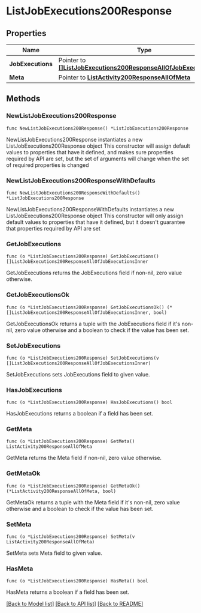 # ListJobExecutions200Response

## Properties

Name | Type | Description | Notes
------------ | ------------- | ------------- | -------------
**JobExecutions** | Pointer to [**[]ListJobExecutions200ResponseAllOfJobExecutionsInner**](ListJobExecutions200ResponseAllOfJobExecutionsInner.md) |  | [optional] 
**Meta** | Pointer to [**ListActivity200ResponseAllOfMeta**](ListActivity200ResponseAllOfMeta.md) |  | [optional] 

## Methods

### NewListJobExecutions200Response

`func NewListJobExecutions200Response() *ListJobExecutions200Response`

NewListJobExecutions200Response instantiates a new ListJobExecutions200Response object
This constructor will assign default values to properties that have it defined,
and makes sure properties required by API are set, but the set of arguments
will change when the set of required properties is changed

### NewListJobExecutions200ResponseWithDefaults

`func NewListJobExecutions200ResponseWithDefaults() *ListJobExecutions200Response`

NewListJobExecutions200ResponseWithDefaults instantiates a new ListJobExecutions200Response object
This constructor will only assign default values to properties that have it defined,
but it doesn't guarantee that properties required by API are set

### GetJobExecutions

`func (o *ListJobExecutions200Response) GetJobExecutions() []ListJobExecutions200ResponseAllOfJobExecutionsInner`

GetJobExecutions returns the JobExecutions field if non-nil, zero value otherwise.

### GetJobExecutionsOk

`func (o *ListJobExecutions200Response) GetJobExecutionsOk() (*[]ListJobExecutions200ResponseAllOfJobExecutionsInner, bool)`

GetJobExecutionsOk returns a tuple with the JobExecutions field if it's non-nil, zero value otherwise
and a boolean to check if the value has been set.

### SetJobExecutions

`func (o *ListJobExecutions200Response) SetJobExecutions(v []ListJobExecutions200ResponseAllOfJobExecutionsInner)`

SetJobExecutions sets JobExecutions field to given value.

### HasJobExecutions

`func (o *ListJobExecutions200Response) HasJobExecutions() bool`

HasJobExecutions returns a boolean if a field has been set.

### GetMeta

`func (o *ListJobExecutions200Response) GetMeta() ListActivity200ResponseAllOfMeta`

GetMeta returns the Meta field if non-nil, zero value otherwise.

### GetMetaOk

`func (o *ListJobExecutions200Response) GetMetaOk() (*ListActivity200ResponseAllOfMeta, bool)`

GetMetaOk returns a tuple with the Meta field if it's non-nil, zero value otherwise
and a boolean to check if the value has been set.

### SetMeta

`func (o *ListJobExecutions200Response) SetMeta(v ListActivity200ResponseAllOfMeta)`

SetMeta sets Meta field to given value.

### HasMeta

`func (o *ListJobExecutions200Response) HasMeta() bool`

HasMeta returns a boolean if a field has been set.


[[Back to Model list]](../README.md#documentation-for-models) [[Back to API list]](../README.md#documentation-for-api-endpoints) [[Back to README]](../README.md)


